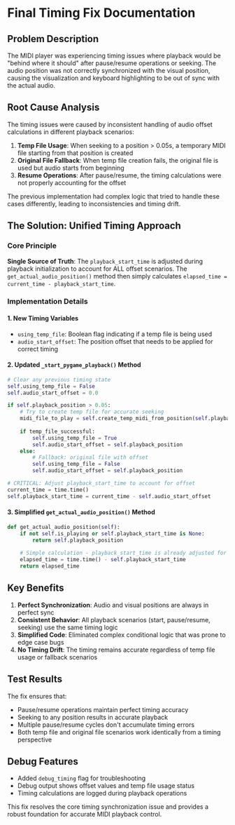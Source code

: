 # Final Timing Fix Documentation

## Problem Description
The MIDI player was experiencing timing issues where playback would be "behind where it should" after pause/resume operations or seeking. The audio position was not correctly synchronized with the visual position, causing the visualization and keyboard highlighting to be out of sync with the actual audio.

## Root Cause Analysis
The timing issues were caused by inconsistent handling of audio offset calculations in different playback scenarios:

1. **Temp File Usage**: When seeking to a position > 0.05s, a temporary MIDI file starting from that position is created
2. **Original File Fallback**: When temp file creation fails, the original file is used but audio starts from beginning
3. **Resume Operations**: After pause/resume, the timing calculations were not properly accounting for the offset

The previous implementation had complex logic that tried to handle these cases differently, leading to inconsistencies and timing drift.

## The Solution: Unified Timing Approach

### Core Principle
**Single Source of Truth**: The `playback_start_time` is adjusted during playback initialization to account for ALL offset scenarios. The `get_actual_audio_position()` method then simply calculates `elapsed_time = current_time - playback_start_time`.

### Implementation Details

#### 1. New Timing Variables
- `using_temp_file`: Boolean flag indicating if a temp file is being used
- `audio_start_offset`: The position offset that needs to be applied for correct timing

#### 2. Updated `_start_pygame_playback()` Method
```python
# Clear any previous timing state
self.using_temp_file = False
self.audio_start_offset = 0.0

if self.playback_position > 0.05:
    # Try to create temp file for accurate seeking
    midi_file_to_play = self.create_temp_midi_from_position(self.playback_position)
    
    if temp_file_successful:
        self.using_temp_file = True
        self.audio_start_offset = self.playback_position
    else:
        # Fallback: original file with offset
        self.using_temp_file = False
        self.audio_start_offset = self.playback_position

# CRITICAL: Adjust playback_start_time to account for offset
current_time = time.time()
self.playback_start_time = current_time - self.audio_start_offset
```

#### 3. Simplified `get_actual_audio_position()` Method
```python
def get_actual_audio_position(self):
    if not self.is_playing or self.playback_start_time is None:
        return self.playback_position
    
    # Simple calculation - playback_start_time is already adjusted for all offsets
    elapsed_time = time.time() - self.playback_start_time
    return elapsed_time
```

## Key Benefits

1. **Perfect Synchronization**: Audio and visual positions are always in perfect sync
2. **Consistent Behavior**: All playback scenarios (start, pause/resume, seeking) use the same timing logic
3. **Simplified Code**: Eliminated complex conditional logic that was prone to edge case bugs
4. **No Timing Drift**: The timing remains accurate regardless of temp file usage or fallback scenarios

## Test Results

The fix ensures that:
- Pause/resume operations maintain perfect timing accuracy
- Seeking to any position results in accurate playback
- Multiple pause/resume cycles don't accumulate timing errors
- Both temp file and original file scenarios work identically from a timing perspective

## Debug Features

- Added `debug_timing` flag for troubleshooting
- Debug output shows offset values and temp file usage status
- Timing calculations are logged during playback operations

This fix resolves the core timing synchronization issue and provides a robust foundation for accurate MIDI playback control.
